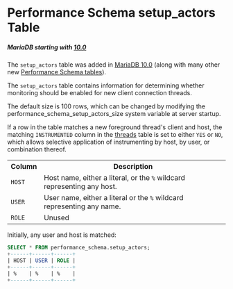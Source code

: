 # Performance Schema setup_actors Table

##### MariaDB starting with [10.0](/kb/en/what-is-mariadb-100/)

The `setup_actors` table was added in [MariaDB 10.0](/kb/en/what-is-mariadb-100/) (along with many other new
[Performance Schema tables](/sql-statements-structure/sql-statements/administrative-sql-statements/system-tables/performance-schema/performance-schema-tables/list-of-performance-schema-tables/)).

The `setup_actors` table contains information for determining whether
monitoring should be enabled for new client connection threads.

The default size is 100 rows, which can be changed by modifying the
<a undefined>performance_schema_setup_actors_size</a>
system variable at server startup.

If a row in the table matches a new foreground thread's client and host, the
matching `INSTRUMENTED` column in the
[threads](/sql-statements-structure/sql-statements/administrative-sql-statements/system-tables/performance-schema/performance-schema-tables/performance-schema-threads-table/) table is set to either `YES` or
`NO`, which allows selective application of instrumenting by host, by user,
or combination thereof.

<table><tbody><tr><th>Column</th><th>Description</th></tr>
<tr><td><code>HOST</code></td><td>Host name, either a literal, or the <code>%</code> wildcard representing any host.</td></tr>
<tr><td><code>USER</code></td><td>User name, either a literal or the <code>%</code> wildcard representing any name.</td></tr>
<tr><td><code>ROLE</code></td><td>Unused</td></tr>
</tbody></table>

Initially, any user and host is matched:

```sql
SELECT * FROM performance_schema.setup_actors;
+------+------+------+
| HOST | USER | ROLE |
+------+------+------+
| %    | %    | %    |
+------+------+------+
```